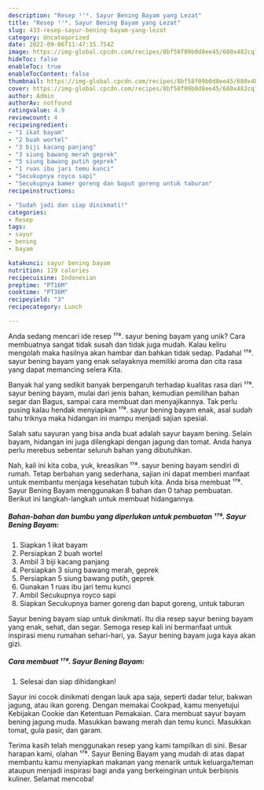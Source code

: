 ```yaml
---
description: "Resep ¹⁷⁸. Sayur Bening Bayam yang Lezat"
title: "Resep ¹⁷⁸. Sayur Bening Bayam yang Lezat"
slug: 433-resep-sayur-bening-bayam-yang-lezat
category: Uncategorized
date: 2022-09-06T11:47:15.754Z
image: https://img-global.cpcdn.com/recipes/8bf58f09b0d8ee45/680x482cq70/sayur-bening-bayam-foto-resep-utama.jpg
hideToc: false
enableToc: true
enableTocContent: false
thumbnail: https://img-global.cpcdn.com/recipes/8bf58f09b0d8ee45/680x482cq70/sayur-bening-bayam-foto-resep-utama.jpg
cover: https://img-global.cpcdn.com/recipes/8bf58f09b0d8ee45/680x482cq70/sayur-bening-bayam-foto-resep-utama.jpg
author: Admin
authorAv: notfound
ratingvalue: 4.9
reviewcount: 4
recipeingredient:
- "1 ikat bayam"
- "2 buah wortel"
- "3 biji kacang panjang"
- "3 siung bawang merah geprek"
- "5 siung bawang putih geprek"
- "1 ruas ibu jari temu kunci"
- "Secukupnya royco sapi"
- "Secukupnya bamer goreng dan baput goreng untuk taburan"
recipeinstructions:

- "Sudah jadi dan siap dinikmati!"
categories:
- Resep
tags:
- sayur
- bening
- bayam

katakunci: sayur bening bayam 
nutrition: 119 calories
recipecuisine: Indonesian
preptime: "PT16M"
cooktime: "PT36M"
recipeyield: "3"
recipecategory: Lunch

---
```





Anda sedang mencari ide resep ¹⁷⁸. sayur bening bayam yang unik? Cara membuatnya sangat tidak susah dan tidak juga mudah. Kalau keliru mengolah maka hasilnya akan hambar dan bahkan tidak sedap. Padahal ¹⁷⁸. sayur bening bayam yang enak selayaknya memiliki aroma dan cita rasa yang dapat memancing selera Kita.





Banyak hal yang sedikit banyak berpengaruh terhadap kualitas rasa dari ¹⁷⁸. sayur bening bayam, mulai dari jenis bahan, kemudian pemilihan bahan segar dan Bagus, sampai cara membuat dan menyajikannya. Tak perlu pusing kalau hendak menyiapkan ¹⁷⁸. sayur bening bayam enak,      asal sudah tahu triknya maka hidangan ini mampu menjadi sajian spesial.














Salah satu sayuran yang bisa anda buat adalah sayur bayam bening. Selain bayam, hidangan ini juga dilengkapi dengan jagung dan tomat. Anda hanya perlu merebus sebentar seluruh bahan yang dibutuhkan.






Nah, kali ini kita coba, yuk, kreasikan ¹⁷⁸. sayur bening bayam sendiri di rumah. Tetap berbahan yang sederhana, sajian ini dapat memberi manfaat untuk membantu menjaga kesehatan tubuh kita. Anda bisa membuat ¹⁷⁸. Sayur Bening Bayam menggunakan 8 bahan dan 0 tahap pembuatan. Berikut ini langkah-langkah untuk membuat hidangannya.

<!--inarticleads1-->

##### Bahan-bahan dan bumbu yang diperlukan untuk pembuatan ¹⁷⁸. Sayur Bening Bayam:

1. Siapkan 1 ikat bayam
1. Persiapkan 2 buah wortel
1. Ambil 3 biji kacang panjang
1. Persiapkan 3 siung bawang merah, geprek
1. Persiapkan 5 siung bawang putih, geprek
1. Gunakan 1 ruas ibu jari temu kunci
1. Ambil Secukupnya royco sapi
1. Siapkan Secukupnya bamer goreng dan baput goreng, untuk taburan


Sayur bening bayam siap untuk dinikmati. Itu dia resep sayur bening bayam yang enak, sehat, dan segar. Semoga resep kali ini bermanfaat untuk inspirasi menu rumahan sehari-hari, ya. Sayur bening bayam juga kaya akan gizi. 

<!--inarticleads2-->

##### Cara membuat ¹⁷⁸. Sayur Bening Bayam:


1. Selesai dan siap dihidangkan!

Sayur ini cocok dinikmati dengan lauk apa saja, seperti dadar telur, bakwan jagung, atau ikan goreng. Dengan memakai Cookpad, kamu menyetujui Kebijakan Cookie dan Ketentuan Pemakaian. Cara membuat sayur bayam bening jagung muda. Masukkan bawang merah dan temu kunci. Masukkan tomat, gula pasir, dan garam. 

Terima kasih telah menggunakan resep yang kami tampilkan di sini. Besar harapan kami, olahan ¹⁷⁸. Sayur Bening Bayam yang mudah di atas dapat membantu kamu menyiapkan makanan yang menarik untuk keluarga/teman ataupun menjadi inspirasi bagi anda yang berkeinginan untuk berbisnis kuliner. Selamat mencoba!
